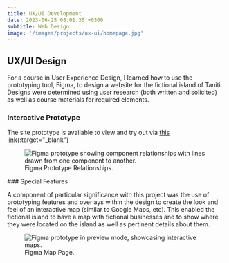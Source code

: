 ```yaml
---
title: UX/UI Development
date: 2023-06-25 08:01:35 +0300
subtitle: Web Design
image: '/images/projects/ux-ui/homepage.jpg'
---
```

## UX/UI Design
For a course in User Experience Design, I learned how to use the prototyping tool, Figma, to design a website for the fictional island of Taniti. Designs were determined using user research (both written and solicited) as well as course materials for required elements.
### Interactive Prototype

The site prototype is available to view and try out via [this link](https://www.figma.com/proto/Qtu1djwEQoYkw7fUsIEorV/Website?node-id=0-1&t=HCnpI9JtN2uEBmfg-1){:target="_blank"} 

<figure>
  <img src="{{site.url}}/images/projects/ux-ui/prototype.jpg" alt="Figma prototype showing component relationships with lines drawn from one component to another."/>
  <figcaption> Figma Prototype Relationships.</figcaption>
</figure>
### Special Features

A component of particular significance with this project was the use of prototyping features and overlays within the design to create the look and feel of an interactive map (similar to Google Maps, etc). This enabled the fictional island to have a map with fictional businesses and to show where they were located on the island as well as pertinent details about them.

<figure>
  <img src="{{site.url}}/images/projects/ux-ui/mapPage.jpg" alt="Figma prototype in preview mode, showcasing interactive maps."/>
  <figcaption> Figma Map Page.</figcaption>
</figure>
